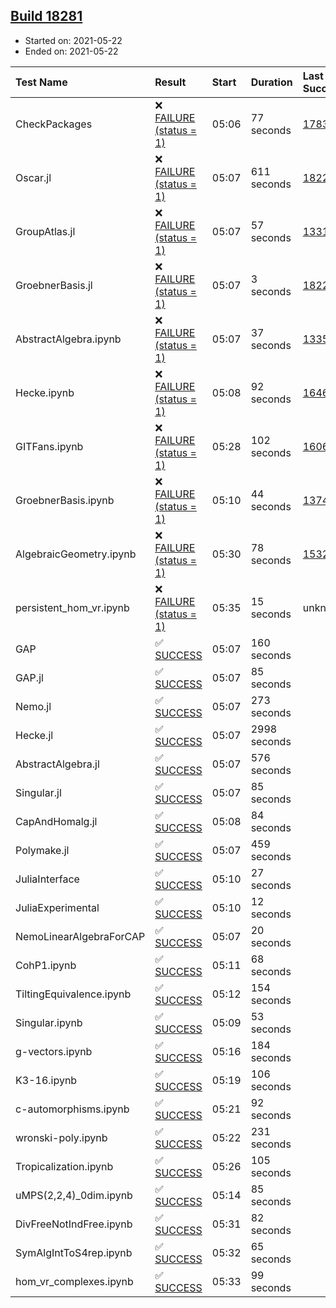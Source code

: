 ## [Build 18281](https://oscarci.mathematik.uni-kl.de/job/oscar/18281/)

* Started on: 2021-05-22
* Ended on: 2021-05-22

| Test Name    | Result | Start | Duration | Last Success | First Failure |
|:-------------|:-------|:------|:---------|:-------------|:--------------|
| CheckPackages | ❌ [FAILURE (status = 1)](https://oscarci.mathematik.uni-kl.de/job/oscar/18281/artifact/logs/build-18281/CheckPackages.log) | 05:06 | 77 seconds | [17832](https://oscarci.mathematik.uni-kl.de/job/oscar/17832/) | [17833](https://oscarci.mathematik.uni-kl.de/job/oscar/17833/) |
| Oscar.jl | ❌ [FAILURE (status = 1)](https://oscarci.mathematik.uni-kl.de/job/oscar/18281/artifact/logs/build-18281/Oscar.jl.log) | 05:07 | 611 seconds | [18228](https://oscarci.mathematik.uni-kl.de/job/oscar/18228/) | [18229](https://oscarci.mathematik.uni-kl.de/job/oscar/18229/) |
| GroupAtlas.jl | ❌ [FAILURE (status = 1)](https://oscarci.mathematik.uni-kl.de/job/oscar/18281/artifact/logs/build-18281/GroupAtlas.jl.log) | 05:07 | 57 seconds | [13311](https://oscarci.mathematik.uni-kl.de/job/oscar/13311/) | [13312](https://oscarci.mathematik.uni-kl.de/job/oscar/13312/) |
| GroebnerBasis.jl | ❌ [FAILURE (status = 1)](https://oscarci.mathematik.uni-kl.de/job/oscar/18281/artifact/logs/build-18281/GroebnerBasis.jl.log) | 05:07 | 3 seconds | [18228](https://oscarci.mathematik.uni-kl.de/job/oscar/18228/) | [18229](https://oscarci.mathematik.uni-kl.de/job/oscar/18229/) |
| AbstractAlgebra.ipynb | ❌ [FAILURE (status = 1)](https://oscarci.mathematik.uni-kl.de/job/oscar/18281/artifact/logs/build-18281/AbstractAlgebra.ipynb.log) | 05:07 | 37 seconds | [13355](https://oscarci.mathematik.uni-kl.de/job/oscar/13355/) | [13356](https://oscarci.mathematik.uni-kl.de/job/oscar/13356/) |
| Hecke.ipynb | ❌ [FAILURE (status = 1)](https://oscarci.mathematik.uni-kl.de/job/oscar/18281/artifact/logs/build-18281/Hecke.ipynb.log) | 05:08 | 92 seconds | [16463](https://oscarci.mathematik.uni-kl.de/job/oscar/16463/) | [16464](https://oscarci.mathematik.uni-kl.de/job/oscar/16464/) |
| GITFans.ipynb | ❌ [FAILURE (status = 1)](https://oscarci.mathematik.uni-kl.de/job/oscar/18281/artifact/logs/build-18281/GITFans.ipynb.log) | 05:28 | 102 seconds | [16068](https://oscarci.mathematik.uni-kl.de/job/oscar/16068/) | [16069](https://oscarci.mathematik.uni-kl.de/job/oscar/16069/) |
| GroebnerBasis.ipynb | ❌ [FAILURE (status = 1)](https://oscarci.mathematik.uni-kl.de/job/oscar/18281/artifact/logs/build-18281/GroebnerBasis.ipynb.log) | 05:10 | 44 seconds | [13748](https://oscarci.mathematik.uni-kl.de/job/oscar/13748/) | [13749](https://oscarci.mathematik.uni-kl.de/job/oscar/13749/) |
| AlgebraicGeometry.ipynb | ❌ [FAILURE (status = 1)](https://oscarci.mathematik.uni-kl.de/job/oscar/18281/artifact/logs/build-18281/AlgebraicGeometry.ipynb.log) | 05:30 | 78 seconds | [15322](https://oscarci.mathematik.uni-kl.de/job/oscar/15322/) | [15323](https://oscarci.mathematik.uni-kl.de/job/oscar/15323/) |
| persistent_hom_vr.ipynb | ❌ [FAILURE (status = 1)](https://oscarci.mathematik.uni-kl.de/job/oscar/18281/artifact/logs/build-18281/persistent_hom_vr.ipynb.log) | 05:35 | 15 seconds | unknown | unknown |
| GAP | ✅ [SUCCESS](https://oscarci.mathematik.uni-kl.de/job/oscar/18281/artifact/logs/build-18281/GAP.log) | 05:07 | 160 seconds |  |  |
| GAP.jl | ✅ [SUCCESS](https://oscarci.mathematik.uni-kl.de/job/oscar/18281/artifact/logs/build-18281/GAP.jl.log) | 05:07 | 85 seconds |  |  |
| Nemo.jl | ✅ [SUCCESS](https://oscarci.mathematik.uni-kl.de/job/oscar/18281/artifact/logs/build-18281/Nemo.jl.log) | 05:07 | 273 seconds |  |  |
| Hecke.jl | ✅ [SUCCESS](https://oscarci.mathematik.uni-kl.de/job/oscar/18281/artifact/logs/build-18281/Hecke.jl.log) | 05:07 | 2998 seconds |  |  |
| AbstractAlgebra.jl | ✅ [SUCCESS](https://oscarci.mathematik.uni-kl.de/job/oscar/18281/artifact/logs/build-18281/AbstractAlgebra.jl.log) | 05:07 | 576 seconds |  |  |
| Singular.jl | ✅ [SUCCESS](https://oscarci.mathematik.uni-kl.de/job/oscar/18281/artifact/logs/build-18281/Singular.jl.log) | 05:07 | 85 seconds |  |  |
| CapAndHomalg.jl | ✅ [SUCCESS](https://oscarci.mathematik.uni-kl.de/job/oscar/18281/artifact/logs/build-18281/CapAndHomalg.jl.log) | 05:08 | 84 seconds |  |  |
| Polymake.jl | ✅ [SUCCESS](https://oscarci.mathematik.uni-kl.de/job/oscar/18281/artifact/logs/build-18281/Polymake.jl.log) | 05:07 | 459 seconds |  |  |
| JuliaInterface | ✅ [SUCCESS](https://oscarci.mathematik.uni-kl.de/job/oscar/18281/artifact/logs/build-18281/JuliaInterface.log) | 05:10 | 27 seconds |  |  |
| JuliaExperimental | ✅ [SUCCESS](https://oscarci.mathematik.uni-kl.de/job/oscar/18281/artifact/logs/build-18281/JuliaExperimental.log) | 05:10 | 12 seconds |  |  |
| NemoLinearAlgebraForCAP | ✅ [SUCCESS](https://oscarci.mathematik.uni-kl.de/job/oscar/18281/artifact/logs/build-18281/NemoLinearAlgebraForCAP.log) | 05:07 | 20 seconds |  |  |
| CohP1.ipynb | ✅ [SUCCESS](https://oscarci.mathematik.uni-kl.de/job/oscar/18281/artifact/logs/build-18281/CohP1.ipynb.log) | 05:11 | 68 seconds |  |  |
| TiltingEquivalence.ipynb | ✅ [SUCCESS](https://oscarci.mathematik.uni-kl.de/job/oscar/18281/artifact/logs/build-18281/TiltingEquivalence.ipynb.log) | 05:12 | 154 seconds |  |  |
| Singular.ipynb | ✅ [SUCCESS](https://oscarci.mathematik.uni-kl.de/job/oscar/18281/artifact/logs/build-18281/Singular.ipynb.log) | 05:09 | 53 seconds |  |  |
| g-vectors.ipynb | ✅ [SUCCESS](https://oscarci.mathematik.uni-kl.de/job/oscar/18281/artifact/logs/build-18281/g-vectors.ipynb.log) | 05:16 | 184 seconds |  |  |
| K3-16.ipynb | ✅ [SUCCESS](https://oscarci.mathematik.uni-kl.de/job/oscar/18281/artifact/logs/build-18281/K3-16.ipynb.log) | 05:19 | 106 seconds |  |  |
| c-automorphisms.ipynb | ✅ [SUCCESS](https://oscarci.mathematik.uni-kl.de/job/oscar/18281/artifact/logs/build-18281/c-automorphisms.ipynb.log) | 05:21 | 92 seconds |  |  |
| wronski-poly.ipynb | ✅ [SUCCESS](https://oscarci.mathematik.uni-kl.de/job/oscar/18281/artifact/logs/build-18281/wronski-poly.ipynb.log) | 05:22 | 231 seconds |  |  |
| Tropicalization.ipynb | ✅ [SUCCESS](https://oscarci.mathematik.uni-kl.de/job/oscar/18281/artifact/logs/build-18281/Tropicalization.ipynb.log) | 05:26 | 105 seconds |  |  |
| uMPS(2,2,4)_0dim.ipynb | ✅ [SUCCESS](https://oscarci.mathematik.uni-kl.de/job/oscar/18281/artifact/logs/build-18281/uMPS-2-2-4-_0dim.ipynb.log) | 05:14 | 85 seconds |  |  |
| DivFreeNotIndFree.ipynb | ✅ [SUCCESS](https://oscarci.mathematik.uni-kl.de/job/oscar/18281/artifact/logs/build-18281/DivFreeNotIndFree.ipynb.log) | 05:31 | 82 seconds |  |  |
| SymAlgIntToS4rep.ipynb | ✅ [SUCCESS](https://oscarci.mathematik.uni-kl.de/job/oscar/18281/artifact/logs/build-18281/SymAlgIntToS4rep.ipynb.log) | 05:32 | 65 seconds |  |  |
| hom_vr_complexes.ipynb | ✅ [SUCCESS](https://oscarci.mathematik.uni-kl.de/job/oscar/18281/artifact/logs/build-18281/hom_vr_complexes.ipynb.log) | 05:33 | 99 seconds |  |  |
